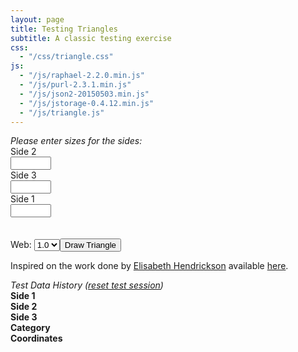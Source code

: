 ```yaml
---
layout: page
title: Testing Triangles
subtitle: A classic testing exercise
css:
  - "/css/triangle.css"
js:
  - "/js/raphael-2.2.0.min.js"
  - "/js/purl-2.3.1.min.js"
  - "/js/json2-20150503.min.js"
  - "/js/jstorage-0.4.12.min.js"
  - "/js/triangle.js"
---
```

<div id="triangle">
	<div id="triangle_form">
		<form id="form" method="get" action="">
			<i>Please enter sizes for the sides:</i>
			<div id="triangle_frame">
				<div class="side side2">
					Side 2<br />
					<input id="side2" name="side2" size="5" type="text" />
				</div>
				<div class="side side3">
					Side 3<br />
					<input id="side3" name="side3" size="5" type="text" />
				</div>
				<div class="side side1">
					Side 1<br />
					<input id="side1" name="side1" size="5" type="text" />
				</div>
				<div id="type">
				</div>
				<div id="canvas">&nbsp;</div>
			</div>
			<br />
			Web: <select id="web" name="web" onchange="setBehavior(this.value)">
				<option value="1" selected="selected">1.0</option>
				<option value="2">2.0</option>
				<option value="3">3.0</option>
			</select><input type="submit" class="submit" tabindex="-1" value="Draw Triangle">
		</form>
		<p>Inspired on the work done by <a href="http://testobsessed.com/2007/03/testing-triangles-a-classic-exercise-updated-for-the-web/">Elisabeth Hendrickson</a> available <a href="http://practice.agilistry.com/triangle">here</a>.</p>
	</div>
	<div id="triangle_history">
		<i>Test Data History (<a href="/triangles" id="reset">reset test session</a>)</i>
		<b>
			<div class="triangle_row">
				<div class="triangle_data_cell narrow">Side 1</div>
				<div class="triangle_data_cell narrow">Side 2</div>
				<div class="triangle_data_cell narrow">Side 3</div>
				<div class="triangle_data_cell wide">Category</div>
				<div class="triangle_data_cell wide">Coordinates</div>
			</div>
		</b>
		<br class="clearfloat" />
		<div id="list">
		</div>
	</div>
</div>